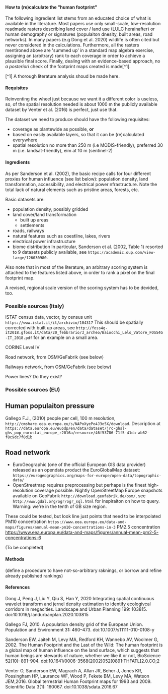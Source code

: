 #### How to (re)calculate the "human footprint"
The following ingredient list stems from an educated choice of what is available in the literature. Most papers use only small-scale, low-resolution readmade rasters describing land cover / land use (LULC herainafter) or human demography or signatures (populaiton dnesity, built areas, road networks).
In many papers (e.g Dong et al. 2020) wildlife is often cited but never considered in the calculations.
Furthermore, all the rasters mentironed above are 'summed up' in a standard map algebra exercise, assigning an (arbitrary) rank to each coverage in order to achieve a plausible final score.
Finally, dealing with an evidence-based approach, no _a posteriori_ check of the footprint maps created is made[^1].

[^1] A thorough literature analysis shoud be made here.

#### Requisites
Reinventing the wheel just because we want it a different color is useless, so, of the spatial resolution needed is about 1000 m the publicly available dataset by Venter et al. (2016) is perfect, just use that.

The dataset we need to produce should have the following requisites:
  - coverage as plantewide as possible, **or**
  - based on easily available layers, so that it can be (re)calculated everywhere
  - spatial resolution no more than 250 m (i.e MODIS-friendly), preferred 30 m (i.e. landsat-friendly), eim at 10 m (sentinel-2)

#### Ingredients
As per Sanderson et al. (2002), the basic recipe calls for four different proxies for human influence (see list below): population density, land transformation, accessibility, and electrical power nfrastructure.
Note the total lack of natural elements such as pristine areas, forests, etc.

Basic datasets are:
  - population density, possibly gridded
  - land cover/land transformation
    - built up areas
    - settlements
  - roads, railways
  - natural features such as coestline, lakes, rivers
  - electrical power infrastructure
  - biome distribution
In particular, Sanderson et al. (2002, Table 1) resorted to 9 datasets publicly available, see `https://academic.oup.com/view-large/126030980`.

Also note that in most of the literature, an arbitrary scoring system is attached to the features listed above, in order to rank a pixel on the final footprint map.

A revised, regional scale version of the scoring system has to be devided, too. 

### Possible sources (Italy)
ISTAT census data, vector, by census unit `https://www.istat.it/it/archivio/104317`
This should be spatially corrected with built up areas, see `http://foss4g-it2018.gfoss.it/data/20_febbrario/3_archeo/Baiocchi_Lelo_Vatore_FOSS4G-IT_2018.pdf` for an example on a small area.

CORINE Level IV

Road network, from OSM/GeFabrik (see below)

Railways network, from OSM/GeFabrik (see below)

Power lines? Do they exist?



### Possible sources (EU)
## Human populaiton pressure
Gallego F.J., (2010) people per cell, 100 m resolution, `http://cmshare.eea.europa.eu/s/NAPoXyePo4J3o5X/download`. Description at `https://data.europa.eu/euodp/en/data/dataset/jrc-ghsl-ghs_pop_eurostat_europe_r2016a/resource/46f53786-71f5-41da-ab62-f8c9dc7f0d1b`

## Road network
  - EuroGeographic (one of the official European GIS data provider) released as an opendata product the EuroGlobalMap dataset: `https://eurogeographics.org/maps-for-europe/open-data/topographic-data/`
  - OpenStreetmap requires preprocessing but perhaps is the finest high-resolution coverage possible. Nightly OpenStreetMap Europe snapshots available on GeoFabrik `http://download.geofabrik.de/osm/`, see `http://www.gdal.org/ogr/ogr_sql.html` for inspiraiton on how to query. Warning: we're in the tenth of GB size region.








These could be tested, but look line just points that need to be interpolated
PM10 concentration `https://www.eea.europa.eu/data-and-maps/figures/annual-mean-pm10-concentrations-in-3`
PM2.5 concentration https://www.eea.europa.eu/data-and-maps/figures/annual-mean-pm2-5-concentrations-6


(To be completed)


#### Methods
(define a procedure to have not-so-arbitrary raknings, or borrow and refine already published rankings)


#### References
Dong J, Peng J, Liu Y, Qiu S, Han Y, 2020 Integrating spatial continuous wavelet transform and jernel density estimation to identify ecologivcal corridors in megacities. Landscape and Urban Planning 199: 103815. doi:10.1016/j.landurbanplan.2020.103815

Gallego FJ, 2010. A population density grid of the European Union. Population and Environment 31: 460–473. doi:10.1007/s11111-010-0108-y

Sanderson EW, Jaiteh M, Levy MA, Redford KH, Wannebo AV, Woolmer G, 2002. The Human Footprint and the Last of the Wild: The human footprint is a global map of human influence on the land surface, which suggests that human beings are stewards of nature, whether we like it or not, BioScience 52(10): 891-904. doi:10.1641/0006-3568(2002)052[0891:THFATL]2.0.CO;2

Venter O, Sanderson EW, Magrach A, Allan JR, Beher J, Jones KR, Possingham HP, Laurance WF, Wood P, Fekete BM, Levy MA, Watson JEM,2016. Global terrestrial Human Footprint maps for 1993 and 2009. Scientific Data 3(1): 160067. doi:10.1038/sdata.2016.67



